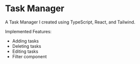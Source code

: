 # Task Manager
A Task Manager I created using TypeScript, React, and Tailwind.

Implemented Features:
 + Adding tasks
 + Deleting tasks
 + Editing tasks
 + Filter component
